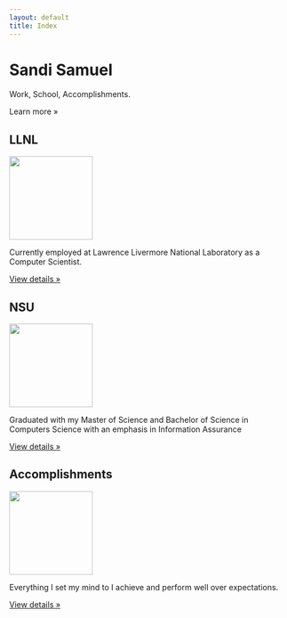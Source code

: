 ```yaml
---
layout: default
title: Index
---
```


<div class="hero-unit">
<p><h1>Sandi Samuel</h1>
<p></p>
<p>Work, School, Accomplishments.</p>
<p><a class="btn btn-primary btn-large">Learn more &raquo;</a></p></p></div>

<div class="row">
<!-- Main hero unit for a primary marketing message or call to action -->

<script language="javascript">
alert("Welcome to my online Portfolio!")
</script>

<style>
body {
        background-image: url("");
}

</style>

<p><div class="span4">
<h2>LLNL</h2>
<img src="https://connect.talemetry.com/system/production/assets/48123/original/llnl.jpg" width="150" class="thumbnail" />
<p>Currently employed at Lawrence Livermore National Laboratory as a Computer Scientist.  </p>
<p><a class="btn" href="#">View details &raquo;</a></p>
</div>
<div class="span4">
<h2>NSU</h2>
<img src="https://upload.wikimedia.org/wikipedia/en/a/a6/NorfolkStateSpartans.png" width="150" class="thumbnail" />
<p>Graduated with my Master of Science and Bachelor of Science in Computers Science with an emphasis in Information Assurance</p>
<p><a class="btn" href="#">View details &raquo;</a></p>
</div>
<div class="span4">
<h2>Accomplishments</h2>
<img src="https://scontent-sjc2-1.xx.fbcdn.net/v/t1.0-9/10342916_10204400147298613_128618225686390075_n.jpg?oh=442aef416c4447f870135e0774c7a42d&oe=59095BC9" width="150" class="thumbnail" />
<p>Everything I set my mind to I achieve and perform well over expectations. </p>
<p><a class="btn" href="#">View details &raquo;</a></p>
</div></p></div> 
